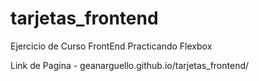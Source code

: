# tarjetas_frontend
Ejercicio de Curso FrontEnd Practicando Flexbox


Link de Pagina - geanarguello.github.io/tarjetas_frontend/
